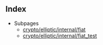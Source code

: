# 

## Index

* Subpages
  * [crypto/elliptic/internal/fiat](internal/fiat.md)
  * [crypto/elliptic/internal/fiat_test](internal/fiat_test.md)


